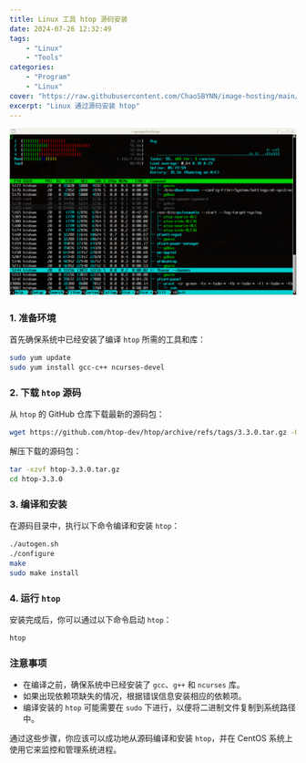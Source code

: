 ```yaml
---
title: Linux 工具 htop 源码安装
date: 2024-07-26 12:32:49
tags: 
    - "Linux"
    - "Tools"
categories:
    - "Program"
    - "Linux"
cover: "https://raw.githubusercontent.com/ChaoSBYNN/image-hosting/main/program/linux.png"
excerpt: "Linux 通过源码安装 htop"
---
```


![btop](https://raw.githubusercontent.com/ChaoSBYNN/image-hosting/main/program/linux/htop-2.0.png)

### 1. 准备环境

首先确保系统中已经安装了编译 `htop` 所需的工具和库：

```bash
sudo yum update
sudo yum install gcc-c++ ncurses-devel
```

### 2. 下载 `htop` 源码

从 `htop` 的 GitHub 仓库下载最新的源码包：

```bash
wget https://github.com/htop-dev/htop/archive/refs/tags/3.3.0.tar.gz -O htop-3.1.2.tar.gz
```

解压下载的源码包：

```bash
tar -xzvf htop-3.3.0.tar.gz
cd htop-3.3.0
```

### 3. 编译和安装

在源码目录中，执行以下命令编译和安装 `htop`：

```bash
./autogen.sh
./configure
make
sudo make install
```

### 4. 运行 `htop`

安装完成后，你可以通过以下命令启动 `htop`：

```bash
htop
```

### 注意事项

- 在编译之前，确保系统中已经安装了 `gcc`、`g++` 和 `ncurses` 库。
- 如果出现依赖项缺失的情况，根据错误信息安装相应的依赖项。
- 编译安装的 `htop` 可能需要在 `sudo` 下进行，以便将二进制文件复制到系统路径中。

通过这些步骤，你应该可以成功地从源码编译和安装 `htop`，并在 CentOS 系统上使用它来监控和管理系统进程。
